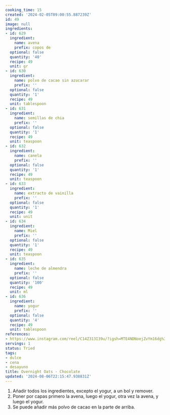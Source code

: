 ```yaml
---
cooking_time: 15
created: '2024-02-05T09:00:55.887239Z'
id: 49
image: null
ingredients:
- id: 629
  ingredient:
    name: avena
    prefix: copos de
  optional: false
  quantity: '40'
  recipe: 49
  unit: gr
- id: 630
  ingredient:
    name: polvo de cacao sin azucarar
    prefix: ''
  optional: false
  quantity: '1'
  recipe: 49
  unit: tablespoon
- id: 631
  ingredient:
    name: semillas de chia
    prefix: ''
  optional: false
  quantity: '1'
  recipe: 49
  unit: teaspoon
- id: 632
  ingredient:
    name: canela
    prefix: ''
  optional: false
  quantity: '1'
  recipe: 49
  unit: teaspoon
- id: 633
  ingredient:
    name: extracto de vainilla
    prefix: ''
  optional: false
  quantity: '1'
  recipe: 49
  unit: unit
- id: 634
  ingredient:
    name: Miel
    prefix: ''
  optional: false
  quantity: '1'
  recipe: 49
  unit: teaspoon
- id: 635
  ingredient:
    name: leche de almendra
    prefix: ''
  optional: false
  quantity: '100'
  recipe: 49
  unit: ml
- id: 636
  ingredient:
    name: yogur
    prefix: ''
  optional: false
  quantity: '4'
  recipe: 49
  unit: tablespoon
references:
- https://www.instagram.com/reel/C14Z313I39u/?igsh=MTE4NDNoejZvYm16dg%3D%3D
servings: 1
status: Tried
tags:
- dulce
- cena
- desayuno
title: Overnight Oats - Chocolate
updated: '2024-08-06T22:15:47.938831Z'
---
```

1. Añadir todos los ingredientes, excepto el yogur, a un bol y remover.
2. Poner por capas primero la avena, luego el yogur, otra vez la avena, y luego el yogur.
3. Se puede añadir más polvo de cacao en la parte de arriba.

